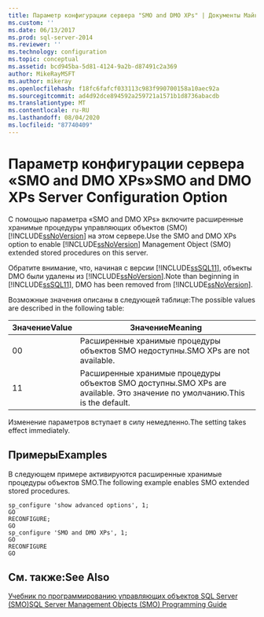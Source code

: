 ```yaml
---
title: Параметр конфигурации сервера "SMO and DMO XPs" | Документы Майкрософт
ms.custom: ''
ms.date: 06/13/2017
ms.prod: sql-server-2014
ms.reviewer: ''
ms.technology: configuration
ms.topic: conceptual
ms.assetid: bcd945ba-5d81-4124-9a2b-d87491c2a369
author: MikeRayMSFT
ms.author: mikeray
ms.openlocfilehash: f18fc6fafcf033113c983f990700158a10aec92a
ms.sourcegitcommit: ad4d92dce894592a259721a1571b1d8736abacdb
ms.translationtype: MT
ms.contentlocale: ru-RU
ms.lasthandoff: 08/04/2020
ms.locfileid: "87740409"
---
```

# <a name="smo-and-dmo-xps-server-configuration-option"></a><span data-ttu-id="93791-102">Параметр конфигурации сервера «SMO and DMO XPs»</span><span class="sxs-lookup"><span data-stu-id="93791-102">SMO and DMO XPs Server Configuration Option</span></span>
  <span data-ttu-id="93791-103">С помощью параметра «SMO and DMO XPs» включите расширенные хранимые процедуры управляющих объектов (SMO) [!INCLUDE[ssNoVersion](../../includes/ssnoversion-md.md)] на этом сервере.</span><span class="sxs-lookup"><span data-stu-id="93791-103">Use the SMO and DMO XPs option to enable [!INCLUDE[ssNoVersion](../../includes/ssnoversion-md.md)] Management Object (SMO) extended stored procedures on this server.</span></span>  
  
 <span data-ttu-id="93791-104">Обратите внимание, что, начиная с версии [!INCLUDE[ssSQL11](../../includes/sssql11-md.md)], объекты DMO были удалены из [!INCLUDE[ssNoVersion](../../includes/ssnoversion-md.md)].</span><span class="sxs-lookup"><span data-stu-id="93791-104">Note than beginning in [!INCLUDE[ssSQL11](../../includes/sssql11-md.md)], DMO has been removed from [!INCLUDE[ssNoVersion](../../includes/ssnoversion-md.md)].</span></span>  
  
 <span data-ttu-id="93791-105">Возможные значения описаны в следующей таблице:</span><span class="sxs-lookup"><span data-stu-id="93791-105">The possible values are described in the following table:</span></span>  
  
|<span data-ttu-id="93791-106">Значение</span><span class="sxs-lookup"><span data-stu-id="93791-106">Value</span></span>|<span data-ttu-id="93791-107">Значение</span><span class="sxs-lookup"><span data-stu-id="93791-107">Meaning</span></span>|  
|-----------|-------------|  
|<span data-ttu-id="93791-108">0</span><span class="sxs-lookup"><span data-stu-id="93791-108">0</span></span>|<span data-ttu-id="93791-109">Расширенные хранимые процедуры объектов SMO недоступны.</span><span class="sxs-lookup"><span data-stu-id="93791-109">SMO XPs are not available.</span></span>|  
|<span data-ttu-id="93791-110">1</span><span class="sxs-lookup"><span data-stu-id="93791-110">1</span></span>|<span data-ttu-id="93791-111">Расширенные хранимые процедуры объектов SMO доступны.</span><span class="sxs-lookup"><span data-stu-id="93791-111">SMO XPs are available.</span></span> <span data-ttu-id="93791-112">Это значение по умолчанию.</span><span class="sxs-lookup"><span data-stu-id="93791-112">This is the default.</span></span>|  
  
 <span data-ttu-id="93791-113">Изменение параметров вступает в силу немедленно.</span><span class="sxs-lookup"><span data-stu-id="93791-113">The setting takes effect immediately.</span></span>  
  
## <a name="examples"></a><span data-ttu-id="93791-114">Примеры</span><span class="sxs-lookup"><span data-stu-id="93791-114">Examples</span></span>  
 <span data-ttu-id="93791-115">В следующем примере активируются расширенные хранимые процедуры объектов SMO.</span><span class="sxs-lookup"><span data-stu-id="93791-115">The following example enables SMO extended stored procedures.</span></span>  
  
```  
sp_configure 'show advanced options', 1;  
GO  
RECONFIGURE;  
GO  
sp_configure 'SMO and DMO XPs', 1;  
GO  
RECONFIGURE  
GO  
```  
  
## <a name="see-also"></a><span data-ttu-id="93791-116">См. также:</span><span class="sxs-lookup"><span data-stu-id="93791-116">See Also</span></span>  
 [<span data-ttu-id="93791-117">Учебник по программированию управляющих объектов SQL Server (SMO)</span><span class="sxs-lookup"><span data-stu-id="93791-117">SQL Server Management Objects &#40;SMO&#41; Programming Guide</span></span>](../../relational-databases/server-management-objects-smo/sql-server-management-objects-smo-programming-guide.md)  
  
  
